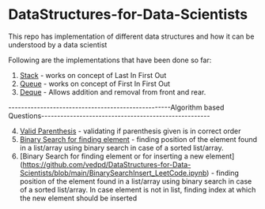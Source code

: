 # DataStructures-for-Data-Scientists
This repo has implementation of different data structures and how it can be understood by a data scientist

Following are the implementations that have been done so far:
1.  [Stack](https://github.com/vedpd/DataStructures-for-Data-Scientists/blob/main/Stacks_Implementation.ipynb) - works on concept of Last In First Out
2.  [Queue](https://github.com/vedpd/DataStructures-for-Data-Scientists/blob/main/Queue_Implementation.ipynb) - works on concept of First In First Out
3.  [Deque](https://github.com/vedpd/DataStructures-for-Data-Scientists/blob/main/Deque_Implementation.ipynb) - Allows addition and removal from front and rear.

---------------------------------------------------Algorithm based Questions-----------------------------------------------------

4.  [Valid Parenthesis](https://github.com/vedpd/DataStructures-for-Data-Scientists/blob/main/Valid_Parenthesis.ipynb) - validating if parenthesis given is in correct order  
5. [Binary Search for finding element](https://github.com/vedpd/DataStructures-for-Data-Scientists/blob/main/Binary_Search.ipynb) - finding position of the element found in a list/array using binary search in case of a sorted list/array.
6. [Binary Search for finding element or for inserting a new element] (https://github.com/vedpd/DataStructures-for-Data-Scientists/blob/main/BinarySearchInsert_LeetCode.ipynb) - finding position of the element found in a list/array using binary search in case of a sorted list/array. In case element is not in list, finding index at which the new element should be inserted


